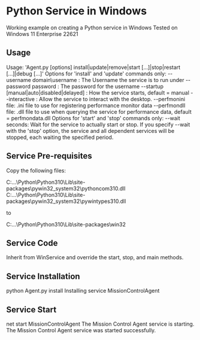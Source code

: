 # Python Service in Windows

Working example on creating a Python service in Windows
Tested on Windows 11 Enterprise 22621

## Usage

Usage: 'Agent.py [options] install|update|remove|start [...]|stop|restart [...]|debug [...]'
Options for 'install' and 'update' commands only:
--username domain\username : The Username the service is to run under
--password password : The password for the username
--startup [manual|auto|disabled|delayed] : How the service starts, default = manual
--interactive : Allow the service to interact with the desktop.
--perfmonini file: .ini file to use for registering performance monitor data
--perfmondll file: .dll file to use when querying the service for
performance data, default = perfmondata.dll
Options for 'start' and 'stop' commands only:
--wait seconds: Wait for the service to actually start or stop.
If you specify --wait with the 'stop' option, the service
and all dependent services will be stopped, each waiting
the specified period.

## Service Pre-requisites

Copy the following files:

C:\...\Python\Python310\Lib\site-packages\pywin32_system32\pythoncom310.dll
C:\...\Python\Python310\Lib\site-packages\pywin32_system32\pywintypes310.dll

to

C:\...\Python\Python310\Lib\site-packages\win32

## Service Code

Inherit from WinService and override the start, stop, and main methods.

## Service Installation

python Agent.py install
Installing service MissionControlAgent

## Service Start

net start MissionControlAgent
The Mission Control Agent service is starting.
The Mission Control Agent service was started successfully.
